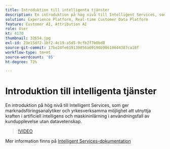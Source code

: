 ```yaml
---
title: Introduktion till intelligenta tjänster
description: En introduktion på hög nivå till Intelligent Services, som ger marknadsföringsanalytiker och yrkesverksamma möjlighet att utnyttja kraften i artificiell intelligens och maskininlärning i användningsfall av kundupplevelse utan datavetenskap.
solution: Experience Platform, Real-time Customer Data Platform
feature: Customer AI, Attribution AI
role: User
kt: 4170
thumbnail: 32654.jpg
exl-id: 23e15df2-1bf2-4c19-a5d5-9cfb2f7b0bd8
source-git-commit: 17be24fe619139056a69190b98610644387ca18f
workflow-type: tm+mt
source-wordcount: '85'
ht-degree: 72%

---
```


# Introduktion till intelligenta tjänster

En introduktion på hög nivå till Intelligent Services, som ger marknadsföringsanalytiker och yrkesverksamma möjlighet att utnyttja kraften i artificiell intelligens och maskininlärning i användningsfall av kundupplevelse utan datavetenskap.

>[!VIDEO](https://video.tv.adobe.com/v/32654?quality=12&learn=on)

Mer information finns på [Intelligent Services-dokumentation](https://experienceleague.adobe.com/docs/experience-platform/intelligent-services/home.html)

